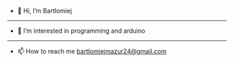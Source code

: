 - 👋 Hi, I’m Bartlomiej

---

- 👀 I’m interested in programming and arduino

---

- 📫 How to reach me bartlomiejmazur24@gmail.com


